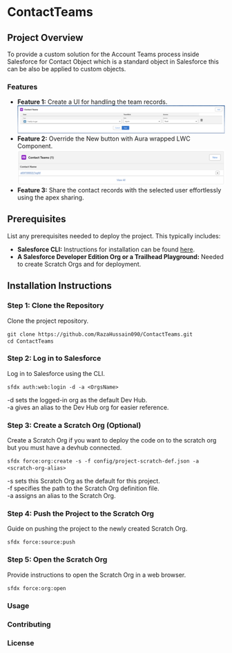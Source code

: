 # ContactTeams

## Project Overview

To provide a custom solution for the Account Teams process inside Salesforce for Contact Object which is a standard object in Salesforce this can be also be applied to custom objects.

### Features

- **Feature 1:** Create a UI for handling the team records.
![lwc-ui](lwc-ui.png)
- **Feature 2:** Override the New button with Aura wrapped LWC Component. 
![related-list-override](related-list-override.png)
- **Feature 3:** Share the contact records with the selected user effortlessly using the apex sharing.

## Prerequisites

List any prerequisites needed to deploy the project. This typically includes:

- **Salesforce CLI:** Instructions for installation can be found [here](https://developer.salesforce.com/tools/sfdxcli).
- **A Salesforce Developer Edition Org or a Trailhead Playground:** Needed to create Scratch Orgs and for deployment.

## Installation Instructions

### Step 1: Clone the Repository

Clone the project repository. 

```
git clone https://github.com/RazaHussain090/ContactTeams.git
cd ContactTeams
```
### Step 2: Log in to Salesforce
Log in to Salesforce using the CLI.

```
sfdx auth:web:login -d -a <OrgsName>
```
-d sets the logged-in org as the default Dev Hub.  
-a gives an alias to the Dev Hub org for easier reference.  

### Step 3: Create a Scratch Org (Optional)
Create a Scratch Org if you want to deploy the code on to the scratch org but you must have a devhub connected.

```
sfdx force:org:create -s -f config/project-scratch-def.json -a <scratch-org-alias>
```
-s sets this Scratch Org as the default for this project.  
-f specifies the path to the Scratch Org definition file.  
-a assigns an alias to the Scratch Org.

### Step 4: Push the Project to the Scratch Org
Guide on pushing the project to the newly created Scratch Org.

```
sfdx force:source:push
```
### Step 5: Open the Scratch Org
Provide instructions to open the Scratch Org in a web browser.
```
sfdx force:org:open
```
### Usage

### Contributing

### License
